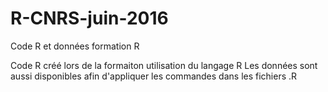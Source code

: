 # R-CNRS-juin-2016
Code R et données formation R

Code R créé lors de la formaiton utilisation du langage R
Les données sont aussi disponibles afin d'appliquer les commandes dans les fichiers .R
